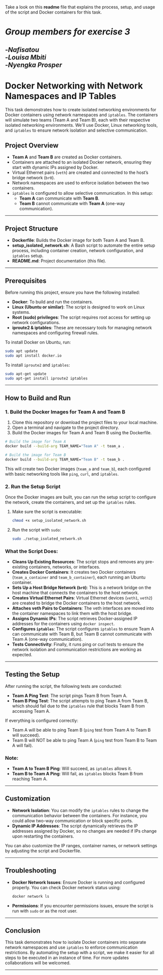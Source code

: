 Take a look on this **readme** file that explains the process, setup, and usage of the script and Docker containers for this task.
# *Group members for exercise 3*  
-*Nafisatou*  
-*Louisa Mbiti*  
-*Nyengka Prosper*  
---

# **Docker Networking with Network Namespaces and IP Tables**

This task demonstrates how to create isolated networking environments for Docker containers using network namespaces and `iptables`. The containers will simulate two teams (Team A and Team B), each with their respective isolated networking environments. We'll use Docker, Linux networking tools, and `iptables` to ensure network isolation and selective communication.

## **Project Overview**

- **Team A** and **Team B** are created as Docker containers.
- Containers are attached to an isolated Docker network, ensuring they start with dynamic IPs assigned by Docker.
- Virtual Ethernet pairs (`veth`) are created and connected to the host’s bridge network (`br0`).
- Network namespaces are used to enforce isolation between the two containers.
- `iptables` is configured to allow selective communication. In this setup:
  - **Team A** can communicate with **Team B**.
  - **Team B** cannot communicate with **Team A** (one-way communication).

---

## **Project Structure**

- **Dockerfile**: Builds the Docker image for both Team A and Team B.
- **setup_isolated_network.sh**: A Bash script to automate the entire setup process, including container creation, network configuration, and `iptables` setup.
- **README.md**: Project documentation (this file).

---

## **Prerequisites**

Before running this project, ensure you have the following installed:

- **Docker**: To build and run the containers.
- **Linux (Ubuntu or similar)**: The script is designed to work on Linux systems.
- **Root (sudo) privileges**: The script requires root access for setting up network configurations.
- **iproute2 & iptables**: These are necessary tools for managing network namespaces and configuring firewall rules.

To install Docker on Ubuntu, run:

```bash
sudo apt update
sudo apt install docker.io
```

To install `iproute2` and `iptables`:

```bash
sudo apt-get update
sudo apt-get install iproute2 iptables
```

---

## **How to Build and Run**

### **1. Build the Docker Images for Team A and Team B**

1. Clone this repository or download the project files to your local machine.
2. Open a terminal and navigate to the project directory.
3. Build the Docker images for Team A and Team B using the Dockerfile.

```bash
# Build the image for Team A
docker build --build-arg TEAM_NAME="Team A" -t team_a .

# Build the image for Team B
docker build --build-arg TEAM_NAME="Team B" -t team_b .
```

This will create two Docker images (`team_a` and `team_b`), each configured with basic networking tools like `ping`, `curl`, and `iptables`.

### **2. Run the Setup Script**

Once the Docker images are built, you can run the setup script to configure the network, create the containers, and set up the `iptables` rules.

1. Make sure the script is executable:
   ```bash
   chmod +x setup_isolated_network.sh
   ```

2. Run the script with `sudo`:
   ```bash
   sudo ./setup_isolated_network.sh
   ```

### **What the Script Does:**

- **Cleans Up Existing Resources**: The script stops and removes any pre-existing containers, networks, or interfaces.
- **Creates Docker Containers**: It creates two Docker containers (`team_a_container` and `team_b_container`), each running an Ubuntu container.
- **Sets Up a Host Bridge Network (`br0`)**: This is a network bridge on the host machine that connects the containers to the host network.
- **Creates Virtual Ethernet Pairs**: Virtual Ethernet devices (`veth1`, `veth2`) are created to bridge the Docker containers to the host network.
- **Attaches veth Pairs to Containers**: The veth interfaces are moved into the container namespaces to link them with the host bridge.
- **Assigns Dynamic IPs**: The script retrieves Docker-assigned IP addresses for the containers using `docker inspect`.
- **Configures `iptables`**: The script configures `iptables` to ensure Team A can communicate with Team B, but Team B cannot communicate with Team A (one-way communication).
- **Tests Connectivity**: Finally, it runs ping or curl tests to ensure the network isolation and communication restrictions are working as expected.

---

## **Testing the Setup**

After running the script, the following tests are conducted:

- **Team A Ping Test**: The script pings Team B from Team A.
- **Team B Ping Test**: The script attempts to ping Team A from Team B, which should fail due to the `iptables` rule that blocks Team B from accessing Team A.

If everything is configured correctly:

- Team A will be able to ping Team B (`ping` test from Team A to Team B will succeed).
- Team B will NOT be able to ping Team A (`ping` test from Team B to Team A will fail).

### **Note:**
- **Team A to Team B Ping**: Will succeed, as `iptables` allows it.
- **Team B to Team A Ping**: Will fail, as `iptables` blocks Team B from reaching Team A.

---

## **Customization**

- **Network Isolation**: You can modify the `iptables` rules to change the communication behavior between the containers. For instance, you could allow two-way communication or block specific ports.
- **Dynamic IP Addresses**: The script dynamically retrieves the IP addresses assigned by Docker, so no changes are needed if IPs change upon restarting the containers.
  
You can also customize the IP ranges, container names, or network settings by adjusting the script and Dockerfile.

---

## **Troubleshooting**

- **Docker Network Issues**: Ensure Docker is running and configured properly. You can check Docker network status using:
  ```bash
  docker network ls
  ```

- **Permissions**: If you encounter permissions issues, ensure the script is run with `sudo` or as the root user.

---

## **Conclusion**

This task demonstrates how to isolate Docker containers into separate network namespaces and use `iptables` to enforce communication restrictions. By automating the setup with a script, we make it easier for all steps to be executed in an instance of time. For more updates collaborations will be welcomed.

---

